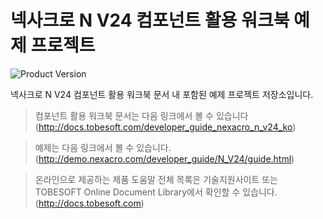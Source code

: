 # 넥사크로 N V24 컴포넌트 활용 워크북 예제 프로젝트

![Product Version](https://img.shields.io/badge/Nexacro-v24.0.0.500-blue.svg)

넥사크로 N V24 컴포넌트 활용 워크북 문서 내 포함된 예제 프로젝트 저장소입니다.

> 컴포넌트 활용 워크북 문서는 다음 링크에서 볼 수 있습니다 (http://docs.tobesoft.com/developer_guide_nexacro_n_v24_ko)

> 예제는 다음 링크에서 볼 수 있습니다. (http://demo.nexacro.com/developer_guide/N_V24/guide.html)

> 온라인으로 제공하는 제품 도움말 전체 목록은 기술지원사이트 또는 TOBESOFT Online Document Library에서 확인할 수 있습니다. (http://docs.tobesoft.com)

